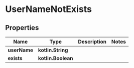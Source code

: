 
# UserNameNotExists

## Properties
Name | Type | Description | Notes
------------ | ------------- | ------------- | -------------
**userName** | **kotlin.String** |  | 
**exists** | **kotlin.Boolean** |  | 



